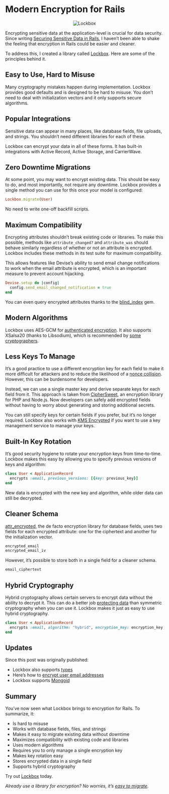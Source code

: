 # Modern Encryption for Rails

<p style="text-align: center;"><img src="/images/modern-encryption-rails.png" alt="Lockbox" /></p>

Encrypting sensitive data at the application-level is crucial for data security. Since writing [Securing Sensitive Data in Rails](https://ankane.org/sensitive-data-rails), I haven’t been able to shake the feeling that encryption in Rails could be easier and cleaner.

To address this, I created a library called [Lockbox](https://github.com/ankane/lockbox). Here are some of the principles behind it.

## Easy to Use, Hard to Misuse

Many cryptography mistakes happen during implementation. Lockbox provides good defaults and is designed to be hard to misuse. You don’t need to deal with initialization vectors and it only supports secure algorithms.

## Popular Integrations

Sensitive data can appear in many places, like database fields, file uploads, and strings. You shouldn’t need different libraries for each of these.

Lockbox can encrypt your data in all of these forms. It has built-in integrations with Active Record, Active Storage, and CarrierWave.

## Zero Downtime Migrations

At some point, you may want to encrypt existing data. This should be easy to do, and most importantly, not require any downtime. Lockbox provides a single method you can use for this once your model is configured:

```ruby
Lockbox.migrate(User)
```

No need to write one-off backfill scripts.

## Maximum Compatibility

Encrypting attributes shouldn’t break existing code or libraries. To make this possible, methods like `attribute_changed?` and `attribute_was` should behave similarly regardless of whether or not an attribute is encrypted. Lockbox includes these methods in its test suite for maximum compatibility.

This allows features like Devise’s ability to send email change notifications to work when the email attribute is encrypted, which is an important measure to prevent account hijacking.

```ruby
Devise.setup do |config|
  config.send_email_changed_notification = true
end
```

You can even query encrypted attributes thanks to the [blind_index](https://github.com/ankane/blind_index) gem.

## Modern Algorithms

Lockbox uses AES-GCM for [authenticated encryption](https://tonyarcieri.com/all-the-crypto-code-youve-ever-written-is-probably-broken). It also supports XSalsa20 (thanks to Libsodium), which is recommended by [some cryptographers](https://latacora.micro.blog/2018/04/03/cryptographic-right-answers.html).

## Less Keys To Manage

It’s a good practice to use a different encryption key for each field to make it more difficult for attackers and to reduce the likelihood of a [nonce collision](https://www.cryptologie.net/article/402/is-symmetric-security-solved/). However, this can be burdensome for developers.

Instead, we can use a single master key and derive separate keys for each field from it. This approach is taken from [CipherSweet](https://ciphersweet.paragonie.com/internals/key-hierarchy), an encryption library for PHP and Node.js. Now developers can safely add encrypted fields without having to worry about generating and storing additional secrets.

You can still specify keys for certain fields if you prefer, but it’s no longer required. Lockbox also works with [KMS Encrypted](https://github.com/ankane/kms_encrypted) if you want to use a key management service to manage your keys.

## Built-In Key Rotation

It’s good security hygiene to rotate your encryption keys from time-to-time. Lockbox makes this easy by allowing you to specify previous versions of keys and algorithm:

```ruby
class User < ApplicationRecord
  encrypts :email, previous_versions: [{key: previous_key}]
end
```

New data is encrypted with the new key and algorithm, while older data can still be decrypted.

## Cleaner Schema

[attr_encrypted](https://github.com/attr-encrypted/attr_encrypted), the de facto encryption library for database fields, uses two fields for each encrypted attribute: one for the ciphertext and another for the initialization vector.

```ruby
encrypted_email
encrypted_email_iv
```

However, it’s possible to store both in a single field for a cleaner schema.

```ruby
email_ciphertext
```

## Hybrid Cryptography

Hybrid cryptography allows certain servers to encrypt data without the ability to decrypt it. This can do a better job [protecting data](https://ankane.org/decryption-keys) than symmetric cryptography when you can use it. Lockbox makes it just as easy to use hybrid cryptography.

```ruby
class User < ApplicationRecord
  encrypts :email, algorithm: "hybrid", encryption_key: encryption_key, decryption_key: decryption_key
end
```

## Updates

Since this post was originally published:

- Lockbox also supports [types](https://ankane.org/lockbox-types)
- Here’s how to [encrypt user email addresses](https://ankane.org/securing-user-emails-lockbox)
- Lockbox supports [Mongoid](https://ankane.org/modern-encryption-mongoid)

## Summary

You’ve now seen what Lockbox brings to encryption for Rails. To summarize, it:

- Is hard to misuse
- Works with database fields, files, and strings
- Makes it easy to migrate existing data without downtime
- Maximizes compatibility with existing code and libraries
- Uses modern algorithms
- Requires you to only manage a single encryption key
- Makes key rotation easy
- Stores encrypted data in a single field
- Supports hybrid cryptography

Try out [Lockbox](https://github.com/ankane/lockbox) today.

*Already use a library for encryption? No worries, it’s [easy to migrate](https://github.com/ankane/lockbox#migrating-from-another-library).*
